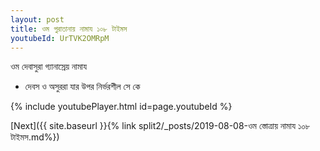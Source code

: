 ```yaml
---
layout: post
title: ওম পুরাতানায় নামায ১০৮ টাইমস
youtubeId: UrTVK2OMRpM
---
```

 
 
 ওম দেবাসুরা গ্যানাস্রেয় নামায  
 
 -  দেবস ও অসুররা যার উপর নির্ভরশীল সে কে 
 
  
 
  
 
 
 
 
 
 


{% include youtubePlayer.html id=page.youtubeId %}
 
[Next]({{ site.baseurl }}{% link  split2/_posts/2019-08-08-ওম স্তোত্রায় নামায ১০৮ টাইমস.md%})
 
